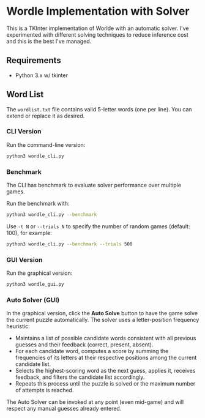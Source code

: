 # Wordle Implementation with Solver

This is a TKInter implementation of Worlde with an automatic solver. I've experimented with different solving techniques to reduce inference cost and this is the best I've managed.

## Requirements
- Python 3.x w/ tkinter

## Word List
The `wordlist.txt` file contains valid 5-letter words (one per line). You can extend or replace it as desired.

### CLI Version
Run the command-line version:
```bash
python3 wordle_cli.py
```

### Benchmark 

The CLI has benchmark to evaluate solver performance over multiple games.

Run the benchmark with:
```bash
python3 wordle_cli.py --benchmark
```
Use `-t N` or `--trials N` to specify the number of random games (default: 100), for example:
```bash
python3 wordle_cli.py --benchmark --trials 500
```

### GUI Version
Run the graphical version:
```bash
python3 wordle_gui.py
```
 
### Auto Solver (GUI)
In the graphical version, click the **Auto Solve** button to have the game solve the current puzzle automatically. The solver uses a  letter-position frequency heuristic:

- Maintains a list of possible candidate words consistent with all previous guesses and their feedback (correct, present, absent).
- For each candidate word, computes a score by summing the frequencies of its letters at their respective positions among the current candidate list.
- Selects the highest-scoring word as the next guess, applies it, receives feedback, and filters the candidate list accordingly.
- Repeats this process until the puzzle is solved or the maximum number of attempts is reached.

The Auto Solver can be invoked at any point (even mid-game) and will respect any manual guesses already entered.

